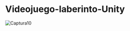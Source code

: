 # Videojuego-laberinto-Unity
![Captura10](https://github.com/HelenaPolo/Videojuego-laberinto-Unity/assets/113515859/b4d9417f-c636-4a64-baa3-b1f63909f5c3)
